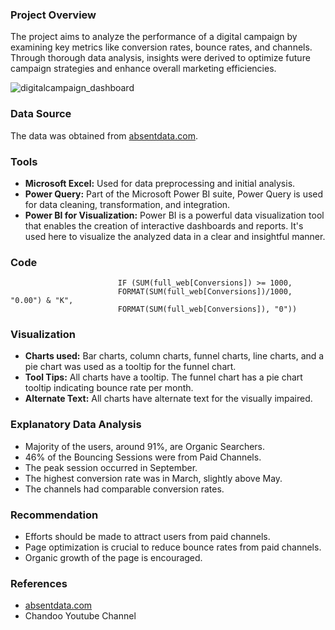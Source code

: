 ### Project Overview
The project aims to analyze the performance of a digital campaign by examining key metrics like conversion rates, bounce rates, and channels. Through thorough data analysis, insights were derived to optimize future campaign strategies and enhance overall marketing efficiencies.

![digitalcampaign_dashboard](https://github.com/zinnydigits/digital_campaign/assets/53875635/c7b101c4-8f1a-43ba-b394-d4d46fd3f70d)

### Data Source
The data was obtained from [absentdata.com](https://absentdata.com/data-analysis/where-to-find-data/).

### Tools
- **Microsoft Excel:** Used for data preprocessing and initial analysis.
- **Power Query:** Part of the Microsoft Power BI suite, Power Query is used for data cleaning, transformation, and integration.
- **Power BI for Visualization:** Power BI is a powerful data visualization tool that enables the creation of interactive dashboards and reports. It's used here to visualize the analyzed data in a clear and insightful manner.

### Code
```  Total Conversion =
                        IF (SUM(full_web[Conversions]) >= 1000,
                        FORMAT(SUM(full_web[Conversions])/1000, "0.00") & "K",
                        FORMAT(SUM(full_web[Conversions]), "0"))
```

### Visualization
- **Charts used:** Bar charts, column charts, funnel charts, line charts, and a pie chart was used as a tooltip for the funnel chart.
- **Tool Tips:** All charts have a tooltip. The funnel chart has a pie chart tooltip indicating bounce rate per month.
- **Alternate Text:** All charts have alternate text for the visually impaired.

### Explanatory Data Analysis
- Majority of the users, around 91%, are Organic Searchers.
- 46% of the Bouncing Sessions were from Paid Channels.
- The peak session occurred in September.
- The highest conversion rate was in March, slightly above May.
- The channels had comparable conversion rates.

### Recommendation
- Efforts should be made to attract users from paid channels.
- Page optimization is crucial to reduce bounce rates from paid channels.
- Organic growth of the page is encouraged.

### References
- [absentdata.com](https://absentdata.com)
- Chandoo Youtube Channel
